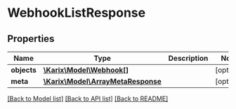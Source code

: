 # WebhookListResponse

## Properties
Name | Type | Description | Notes
------------ | ------------- | ------------- | -------------
**objects** | [**\Karix\Model\Webhook[]**](Webhook.md) |  | [optional] 
**meta** | [**\Karix\Model\ArrayMetaResponse**](ArrayMetaResponse.md) |  | [optional] 

[[Back to Model list]](../README.md#documentation-for-models) [[Back to API list]](../README.md#documentation-for-api-endpoints) [[Back to README]](../README.md)


